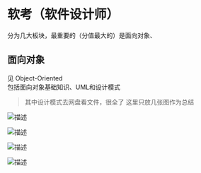 # 软考（软件设计师）
分为几大板块，最重要的（分值最大的）是面向对象、

## 面向对象
见 Object-Oriented<br>
包括面向对象基础知识、UML和设计模式<br>
>其中设计模式去网盘看文件，很全了
>这里只放几张图作为总结

![描述](./img/25.png)

![描述](./img/26.png)

![描述](./img/27.png)

![描述](./img/28.png)
